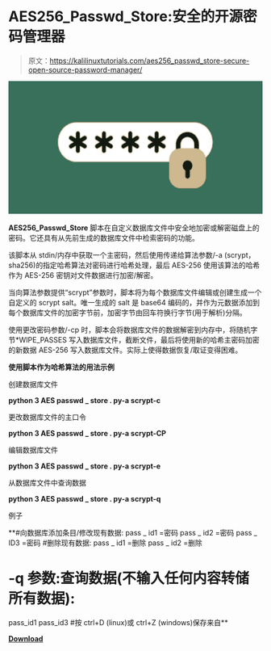 # AES256_Passwd_Store:安全的开源密码管理器

> 原文：<https://kalilinuxtutorials.com/aes256_passwd_store-secure-open-source-password-manager/>

[![](img//a7ce21330d93d1e2655ee823d63d3d1f.png)](https://1.bp.blogspot.com/-cizB3jCDfPM/YU1rbJ001dI/AAAAAAAAK8I/HOdea6JA4tESzAQaBtWdwOuZDq7RVySEACLcBGAsYHQ/s728/download%2B%25281%2529.png)

**AES256_Passwd_Store** 脚本在自定义数据库文件中安全地加密或解密磁盘上的密码。它还具有从先前生成的数据库文件中检索密码的功能。

该脚本从 stdin/内存中获取一个主密码，然后使用传递给算法参数/-a (scrypt，sha256)的指定哈希算法对密码进行哈希处理，最后 AES-256 使用该算法的哈希作为 AES-256 密钥对文件数据进行加密/解密。

当向算法参数提供“scrypt”参数时，脚本将为每个数据库文件编辑或创建生成一个自定义的 scrypt salt。唯一生成的 salt 是 base64 编码的，并作为元数据添加到每个数据库文件的加密字节前，加密字节由回车符换行字节(用于解析)分隔。

使用更改密码参数/-cp 时，脚本会将数据库文件的数据解密到内存中，将随机字节*WIPE_PASSES 写入数据库文件，截断文件，最后将使用新的哈希主密码加密的新数据 AES-256 写入数据库文件。实际上使得数据恢复/取证变得困难。

**使用脚本作为哈希算法的用法示例**

创建数据库文件

**python 3 AES passwd _ store . py-a scrypt-c**

更改数据库文件的主口令

**python 3 AES passwd _ store . py-a scrypt-CP**

编辑数据库文件

**python 3 AES passwd _ store . py-a scrypt-e**

从数据库文件中查询数据

**python 3 AES passwd _ store . py-a scrypt-q**

例子

**#向数据库添加条目/修改现有数据:
pass _ id1 =密码
pass _ id2 =密码
pass _ ID3 =密码
#删除现有数据:
pass _ id1 =删除
pass _ id2 =删除
# -q 参数:查询数据(不输入任何内容转储所有数据):
pass_id1
pass_id3
#按 ctrl+D (linux)或 ctrl+Z (windows)保存来自**

[**Download**](https://github.com/c0dy-c0des/aes256_passwd_store)